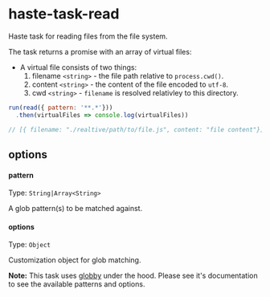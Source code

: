 # haste-task-read
Haste task for reading files from the file system.

The task returns a promise with an array of virtual files:

* A virtual file consists of two things:
  1. filename `<string>` - the file path relative to `process.cwd()`.
  2. content `<string>` - the content of the file encoded to `utf-8`.
  3. cwd `<string>` - `filename` is resolved relativley to this directory.

```js
run(read({ pattern: '**.*'}))
  .then(virtualFiles => console.log(virtualFiles))

// [{ filename: "./realtive/path/to/file.js", content: "file content"}]
```

## options

#### pattern

Type: `String|Array<String>`

A glob pattern(s) to be matched against.

#### options

Type: `Object`

Customization object for glob matching.

**Note:** This task uses [globby](https://github.com/sindresorhus/globby) under the hood. Please see it's documentation to see the available patterns and options.
